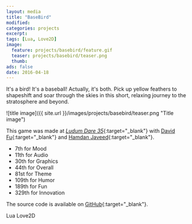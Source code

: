 ```yaml
---
layout: media
title: "BaseBird"
modified:
categories: projects
excerpt:
tags: [Lua, Love2D]
image:
  feature: projects/basebird/feature.gif
  teaser: projects/basebird/teaser.png
  thumb:
ads: false
date: 2016-04-18
---
```


It's a bird! It's a baseball! Actually, it's both. Pick up yellow feathers to shapeshift and soar through the skies in this short, relaxing journey to the stratosphere and beyond.

![title image]({{ site.url }}/images/projects/basebird/teaser.png "Title image")

This game was made at [_Ludum Dare 35_](http://ludumdare.com/compo/ludum-dare-35/?action=preview&uid=51259){:target="_blank"} with [David Fu](http://dvdfu.net){:target="_blank"} and [Hamdan Javeed](http://hamdanjaveed.com/){:target="_blank"}.

- 7th for Mood
- 11th for Audio
- 30th for Graphics
- 44th for Overall
- 81st for Theme
- 109th for Humor
- 189th for Fun
- 329th for Innovation

The source code is available on [GitHub](https://github.com/dvdfu/ld35){:target="_blank"}.

<span class="badge">Lua</span>
<span class="badge">Love2D</span>
